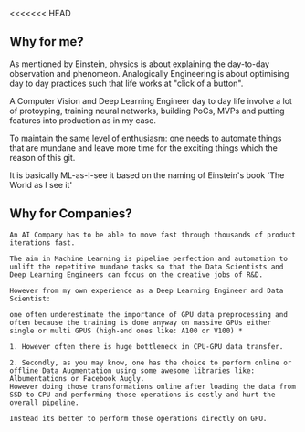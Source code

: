 <<<<<<< HEAD
## Why for me?
  As mentioned by Einstein, physics is about explaining the day-to-day observation and phenomeon.
  Analogically Engineering is about optimising day to day practices such that life works at "click of a button".

  A Computer Vision and Deep Learning Engineer day to day life involve a lot of protoyping, training
  neural networks, building PoCs, MVPs and putting features into production as in my case.


  To maintain the same level of enthusiasm: one needs to automate things that are mundane and leave more
  time for the exciting things which the reason of this git.

  It is basically ML-as-I-see it based on the naming of Einstein's book 'The World as I see it'

## Why for Companies?
    An AI Company has to be able to move fast through thousands of product iterations fast.

    The aim in Machine Learning is pipeline perfection and automation to unlift the repetitive mundane tasks so that the Data Scientists and Deep Learning Engineers can focus on the creative jobs of R&D.

    However from my own experience as a Deep Learning Engineer and Data Scientist:

    one often underestimate the importance of GPU data preprocessing and often because the training is done anyway on massive GPUs either single or multi GPUS (high-end ones like: A100 or V100) *

    1. However often there is huge bottleneck in CPU-GPU data transfer.

    2. Secondly, as you may know, one has the choice to perform online or offline Data Augmentation using some awesome libraries like: Albumentations or Facebook Augly.
    However doing those transformations online after loading the data from SSD to CPU and performing those operations is costly and hurt the overall pipeline.

    Instead its better to perform those operations directly on GPU.
